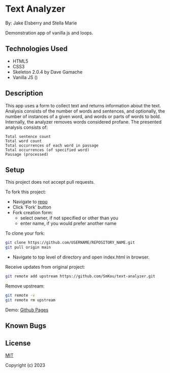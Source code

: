 # Text Analyzer

By: Jake Elsberry and Stella Marie

Demonstration app of vanilla js and loops.

## Technologies Used

- HTML5
- CSS3
- Skeleton 2.0.4 by Dave Gamache
- Vanilla JS ()

## Description

This app uses a form to collect text and returns information about the text. Analysis consists of the number of words and sentences, and optionally, the number of instances of a given word, and words or parts of words to bold. Internally, the analyzer removes words considered profane. The presented analysis consists of:

    Total sentence count
    Total word count
    Total occurrences of each word in passage
    Total occurrences (of specified word)
    Passage (processed)

## Setup

This project does not accept pull requests.

To fork this project:
- Navigate to [repo]()
- Click 'Fork' button
- Fork creation form:
  - select owner, if not specified or other than you
  - enter name, if you would prefer another name

To clone your fork:
```bash
git clone https://github.com/USERNAME/REPOSITORY_NAME.git
git pull origin main
```
- Navigate to top level of directory and open index.html in browser.

Receive updates from original project:
```bash
git remote add upstream https://github.com/SmKou/text-analyzer.git
```

Remove upstream:
```bash
git remote -v
git remote rm upstream
```

Demo: [Github Pages]()

## Known Bugs

## License

[MIT](https://choosealicense.com/licenses/mit/)

Copyright (c) 2023